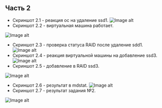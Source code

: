 ## Часть 2
- Скриншот 2.1 - реакция ос на удаление ssd1.
![Image alt](https://github.com/iashulyachenko/o.s/tree/master/lab2/part2/2.1.png)
- Скриншот 2.2 - виртуальная машина работает.

![Image alt](https://github.com/iashulyachenko/o.s/tree/master/lab2/part2/2.2.png)
- Скриншот 2.3 - проверка статуса RAID после удаление sdd1.
![Image alt](https://github.com/iashulyachenko/o.s/tree/master/lab2/part2/2.3.png)
- Скриншот 2.4 - реакция виртуальной машины на добавление ssd3.
![Image alt](https://github.com/iashulyachenko/o.s/tree/master/lab2/part2/2.4.png)
- Скриншот 2.5 - добавление в RAID ssd3.

![Image alt](https://github.com/iashulyachenko/o.s/tree/master/lab2/part2/2.5.png)
- Скриншот 2.6 - результат в mdstat.
![Image alt](https://github.com/iashulyachenko/o.s/tree/master/lab2/part2/2.6.png)
- Скриншот 2.7 - результат задания №2.

![Image alt](https://github.com/iashulyachenko/o.s/tree/master/lab2/part2/2.7.png)
